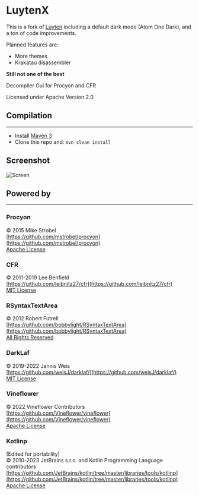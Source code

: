 LuytenX
======

This is a fork of [Luyten](https://github.com/deathmarine/Luyten) including a default dark mode (Atom One Dark), and a ton of code improvements.

Planned features are:

* More themes
* Krakatau disassembler

**Still not one of the best**

Decompiler Gui for Procyon and CFR

Licensed under Apache Version 2.0

## Compilation

*****

* Install [Maven 3](https://maven.apache.org/download.html)
* Clone this repo and: `mvn clean install`

## Screenshot

![Screen](https://i.imgur.com/2XfQQBc.png)

## Powered by

*****

### Procyon

&copy; 2015 Mike Strobel  
[https://github.com/mstrobel/procyon](https://github.com/mstrobel/procyon)  
[Apache License](https://github.com/mstrobel/procyon/blob/develop/License.txt)

### CFR

&copy; 2011-2019 Lee Benfield  
[https://github.com/leibnitz27/cfr](https://github.com/leibnitz27/cfr)  
[MIT License](https://github.com/leibnitz27/cfr/blob/master/LICENSE)

### RSyntaxTextArea

&copy; 2012 Robert Futrell  
[https://github.com/bobbylight/RSyntaxTextArea](https://github.com/bobbylight/RSyntaxTextArea)  
[All Rights Reserved](https://github.com/bobbylight/RSyntaxTextArea/blob/master/LICENSE.md)

### DarkLaf

&copy; 2019-2022 Jannis Weis  
[https://github.com/weisJ/darklaf/](https://github.com/weisJ/darklaf/)  
[MIT License](https://github.com/weisJ/darklaf/blob/master/LICENSE)

### Vineflower

&copy; 2022 Vineflower Contributors    
[https://github.com/Vineflower/vineflower](https://github.com/Vineflower/vineflower)    
[Apache License](https://github.com/Vineflower/vineflower/blob/master/LICENSE.md)

### Kotlinp

(Edited for portability)  
&copy; 2010-2023 JetBrains s.r.o. and Kotlin Programming Language contributors  
[https://github.com/JetBrains/kotlin/tree/master/libraries/tools/kotlinp](https://github.com/JetBrains/kotlin/tree/master/libraries/tools/kotlinp)  
[Apache License](https://github.com/JetBrains/kotlin/blob/master/license/LICENSE.txt)
